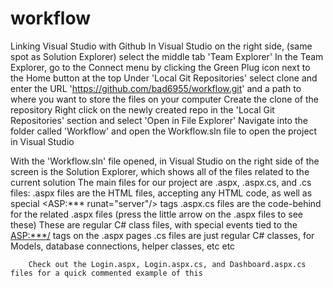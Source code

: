 # workflow

Linking Visual Studio with Github
        In Visual Studio on the right side, (same spot as Solution Explorer) select the middle tab 'Team Explorer'
        In the Team Explorer, go to the Connect menu by clicking the Green Plug icon next to the Home button at the top
        Under 'Local Git Repositories' select clone and enter the URL 'https://github.com/bad6955/workflow.git' and a path to where you                 want to store the files on your computer
        Create the clone of the repository
        Right click on the newly created repo in the 'Local Git Repositories' section and select 'Open in File Explorer'
        Navigate into the folder called 'Workflow' and open the Workflow.sln file to open the project in Visual Studio

With the 'Workflow.sln' file opened, in Visual Studio on the right side of the screen is the Solution Explorer, which shows all of the files related to the current solution
The main files for our project are .aspx, .aspx.cs, and .cs files:
        .aspx files are the HTML files, accepting any HTML code, as well as special <ASP:*** runat="server"/> tags 
        .aspx.cs files are the code-behind for the related .aspx files (press the little arrow on the .aspx files to see these)
              These are regular C# class files, with special events tied to the <ASP:***/> tags on the .aspx pages
        .cs files are just regular C# classes, for Models, database connections, helper classes, etc etc
        
        Check out the Login.aspx, Login.aspx.cs, and Dashboard.aspx.cs files for a quick commented example of this
